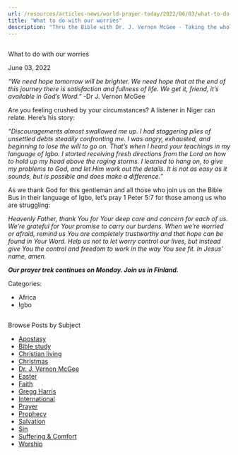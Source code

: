 ```yaml
---
url: /resources/articles-news/world-prayer-today/2022/06/03/what-to-do-with-our-worries
title: "What to do with our worries"
description: "Thru the Bible with Dr. J. Vernon McGee - Taking the whole Word to the whole world"
---
```







## 
 What to do with our worries


June 03, 2022
![]()




*“We need hope tomorrow will be brighter. We need hope that at the end of this journey there is satisfaction and fullness of life. We get it, friend, it’s available in God’s Word.”* -Dr J. Vernon McGee

Are you feeling crushed by your circumstances? A listener in Niger can relate. Here’s his story:

*“Discouragements almost swallowed me up. I had staggering piles of unsettled debts steadily confronting me. I was angry, exhausted, and beginning to lose the will to go on. That’s when I heard your teachings in my language of Igbo. I started receiving fresh directions from the Lord on how to hold up my head above the raging storms. I learned to hang on, to give my problems to God, and let Him work out the details. It is not as easy as it sounds, but is possible and does make a difference.”*

As we thank God for this gentleman and all those who join us on the Bible Bus in their language of Igbo, let’s pray 1 Peter 5:7 for those among us who are struggling:

*Heavenly Father, thank You for Your deep care and concern for each of us. We’re grateful for Your promise to carry our burdens. When we’re worried or afraid, remind us You are completely trustworthy and that hope can be found in Your Word. Help us not to let worry control our lives, but instead give You the control and freedom to work in the way You see fit. In Jesus’ name, amen.*

***Our prayer trek continues on Monday. Join us in Finland.***



Categories: 


* Africa
* Igbo









## 
 Browse Posts by Subject


* [Apostasy](/resources/articles-news/-in-tags/tags/Apostasy)
* [Bible study](/resources/articles-news/-in-tags/tags/Bible-study)
* [Christian living](/resources/articles-news/-in-tags/tags/Christian-living)
* [Christmas](/resources/articles-news/-in-tags/tags/Christmas)
* [Dr. J. Vernon McGee](/resources/articles-news/-in-tags/tags/Dr-J-Vernon-McGee)
* [Easter](/resources/articles-news/-in-tags/tags/easter)
* [Faith](/resources/articles-news/-in-tags/tags/Faith)
* [Gregg Harris](/resources/articles-news/-in-tags/tags/Gregg-Harris)
* [International](/resources/articles-news/-in-tags/tags/International)
* [Prayer](/resources/articles-news/-in-tags/tags/prayer)
* [Prophecy](/resources/articles-news/-in-tags/tags/Prophecy)
* [Salvation](/resources/articles-news/-in-tags/tags/Salvation)
* [Sin](/resources/articles-news/-in-tags/tags/sin)
* [Suffering & Comfort](/resources/articles-news/-in-tags/tags/Suffering-Comfort)
* [Worship](/resources/articles-news/-in-tags/tags/worship)






